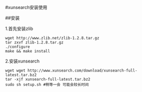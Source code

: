 #xunsearch安装使用

##安装

1.首先安装zlib
```
wget http://www.zlib.net/zlib-1.2.8.tar.gz
tar zxvf zlib-1.2.8.tar.gz
./configure
make && make install
```

2.安装xunsearch
```
wget wget http://www.xunsearch.com/download/xunsearch-full-latest.tar.bz2
tar -xjf xunsearch-full-latest.tar.bz2
sudo sh setup.sh #稍等一会 可能会较长时间
```
